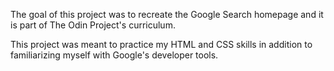 The goal of this project was to recreate the Google Search homepage and it is part of The Odin Project's curriculum. 

This project was meant to practice my HTML and CSS skills in addition to familiarizing myself with Google's developer tools.